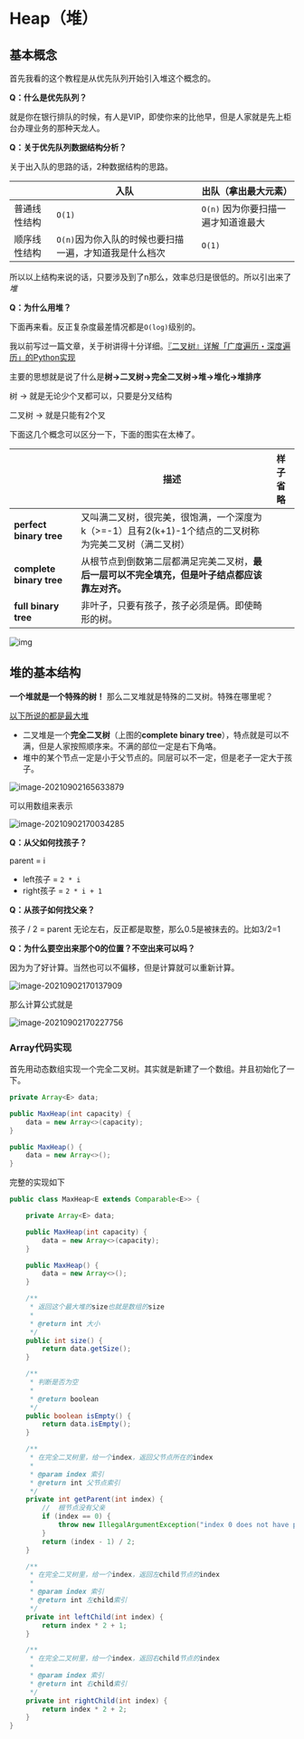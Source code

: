 # Heap（堆）

## 基本概念

首先我看的这个教程是从优先队列开始引入堆这个概念的。

**Q：什么是优先队列？**

就是你在银行排队的时候，有人是VIP，即使你来的比他早，但是人家就是先上柜台办理业务的那种天龙人。

**Q：关于优先队列数据结构分析？**

关于出入队的思路的话，2种数据结构的思路。

|              | 入队                                                   | 出队（拿出最大元素）                |
| ------------ | ------------------------------------------------------ | ----------------------------------- |
| 普通线性结构 | `O(1)`                                                 | `O(n)` 因为你要扫描一遍才知道谁最大 |
| 顺序线性结构 | `O(n)`因为你入队的时候也要扫描一遍，才知道我是什么档次 | `O(1)`                              |

所以以上结构来说的话，只要涉及到了n那么，效率总归是很低的。所以引出来了*堆*

**Q：为什么用堆？**

下面再来看。反正复杂度最差情况都是`O(log)`级别的。

我以前写过一篇文章，关于树讲得十分详细。[『二叉树』详解「广度遍历・深度遍历」的Python实现](https://chihokyo.com/post/17/)

主要的思想就是说了什么是**树→二叉树→完全二叉树→堆→堆化→堆排序**

树 → 就是无论少个叉都可以，只要是分叉结构

二叉树 → 就是只能有2个叉

下面这几个概念可以区分一下，下面的图实在太棒了。

|                          | 描述                                                         | 样子省略 |
| ------------------------ | ------------------------------------------------------------ | -------- |
| **perfect binary tree**  | 又叫满二叉树，很完美，很饱满，一个深度为k（>=-1）且有2(k+1)-1个结点的二叉树称为完美二叉树（满二叉树） |          |
| **complete binary tree** | 从根节点到倒数第二层都满足完美二叉树，**最后一层可以不完全填充，但是叶子结点都应该靠左对齐。** |          |
| **full binary tree**     | 非叶子，只要有孩子，孩子必须是俩。即使畸形的树。             |          |

![img](https://miro.medium.com/max/16000/1*CMGFtehu01ZEBgzHG71sMg.png)

## 堆的基本结构

**一个堆就是一个特殊的树！** 那么二叉堆就是特殊的二叉树。特殊在哪里呢？

<u>以下所说的都是最大堆</u>

- 二叉堆是一个**完全二叉树**（上图的**complete binary tree**），特点就是可以不满，但是人家按照顺序来。不满的部位一定是右下角咯。
- 堆中的某个节点一定是小于父节点的。同层可以不一定，但是老子一定大于孩子。

![image-20210902165633879](https://raw.githubusercontent.com/chihokyo/image_host/develop/20210902165634.png)

可以用数组来表示

![image-20210902170034285](https://raw.githubusercontent.com/chihokyo/image_host/develop/20210902170035.png)

**Q：从父如何找孩子？**

parent = i 

- left孩子 = `2 * i`
- right孩子 = `2 * i + 1`

**Q：从孩子如何找父亲？**

孩子 / 2 = parent 无论左右，反正都是取整，那么0.5是被抹去的。比如3/2=1

**Q：为什么要空出来那个0的位置？不空出来可以吗？**

因为为了好计算。当然也可以不偏移，但是计算就可以重新计算。

![image-20210902170137909](https://raw.githubusercontent.com/chihokyo/image_host/develop/20210902170209.png)

那么计算公式就是

![image-20210902170227756](https://raw.githubusercontent.com/chihokyo/image_host/develop/20210902170228.png)

### Array代码实现

首先用动态数组实现一个完全二叉树。其实就是新建了一个数组。并且初始化了一下。

```java
private Array<E> data;

public MaxHeap(int capacity) {
    data = new Array<>(capacity);
}

public MaxHeap() {
    data = new Array<>();
}
```

完整的实现如下

```java
public class MaxHeap<E extends Comparable<E>> {

    private Array<E> data;

    public MaxHeap(int capacity) {
        data = new Array<>(capacity);
    }

    public MaxHeap() {
        data = new Array<>();
    }

    /**
     * 返回这个最大堆的size也就是数组的size
     *
     * @return int 大小
     */
    public int size() {
        return data.getSize();
    }

    /**
     * 判断是否为空
     *
     * @return boolean
     */
    public boolean isEmpty() {
        return data.isEmpty();
    }

    /**
     * 在完全二叉树里，给一个index，返回父节点所在的index
     *
     * @param index 索引
     * @return int 父节点索引
     */
    private int getParent(int index) {
        //  根节点没有父亲
        if (index == 0) {
            throw new IllegalArgumentException("index 0 does not have parent");
        }
        return (index - 1) / 2;
    }

    /**
     * 在完全二叉树里，给一个index，返回左child节点的index
     *
     * @param index 索引
     * @return int 左child索引
     */
    private int leftChild(int index) {
        return index * 2 + 1;
    }

    /**
     * 在完全二叉树里，给一个index，返回右child节点的index
     *
     * @param index 索引
     * @return int 右child索引
     */
    private int rightChild(int index) {
        return index * 2 + 2;
    }
}
```

